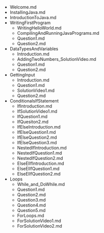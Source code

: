 - Welcome.md
- InstallingJava.md
- IntroductionToJava.md
- WritingFirstProgram
  - WritingHelloWorld.md
  - CompilingAndRunningJavaPrograms.md
  - Question1.md
  - Question2.md
- DataTypesAndVariables
  - Introduction.md
  - AddingTwoNumbers_SolutionVideo.md
  - Question1.md
  - Question2.md
- GettingInput
  - Introduction.md
  - Question1.md
  - SolutionVideo1.md
  - Question2.md
- ConditionalsIfStatement
  - IfIntroduction.md
  - IfSolutionVideo1.md
  - IfQuestion1.md
  - IfQuesiton2.md
  - IfElseIntroduction.md
  - IfElseQuestion1.md
  - IfElseQuestion2.md
  - IfElseQuestion3.md
  - NestedIfIntroduction.md
  - NestedIfQuestion1.md
  - NestedIfQuestion2.md
  - ElseElIfIntroduction.md
  - ElseElIfQuestion1.md
  - ElseElIfQuestion2.md
- Loops
  - While_and_DoWhile.md
  - Question1.md
  - Question2.md
  - Question3.md
  - Question4.md
  - Question5.md
  - ForLoops.md
  - ForSolutionVideo1.md
  - ForSolutionVideo2.md
